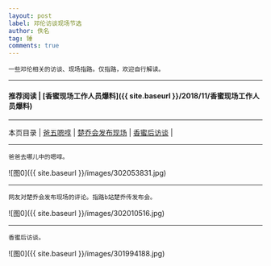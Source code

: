 ```yaml
---
layout: post
label: 邓伦访谈现场节选
author: 佚名
tag: 锤
comments: true
---
```


    一些邓伦相关的访谈、现场指路。仅指路，欢迎自行解读。
    
---

#### 推荐阅读 | [香蜜现场工作人员爆料]({{ site.baseurl }}/2018/11/香蜜现场工作人员爆料) 

---


本页目录 \| [爸五嗯啍](#dxjjb) \| [楚乔会发布现场](#dxjje)  \| [香蜜后访谈](#dxjjd)  \| [](#dxjjc) 



---

<a name="dxjjb"></a>

    爸爸去哪儿中的嗯啍。
    
![图0]({{ site.baseurl }}/images/302053831.jpg)


---

<a name="dxjje"></a>
    
    网友对楚乔会发布现场的评论。指路b站楚乔传发布会。
    
![图0]({{ site.baseurl }}/images/302010516.jpg)

---

<a name="dxjjd"></a>

    香蜜后访谈。
    
![图0]({{ site.baseurl }}/images/301994188.jpg)

